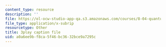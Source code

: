 ```yaml
---
content_type: resource
description: ''
file: https://ol-ocw-studio-app-qa.s3.amazonaws.com/courses/8-04-quantum-physics-i-spring-2016/a0a6ee9bf8ca5f46bc3632bce9a7295c_-8mPXAsX3DY.vtt
file_type: application/x-subrip
resourcetype: Other
title: 3play caption file
uid: a0a6ee9b-f8ca-5f46-bc36-32bce9a7295c
---
```

